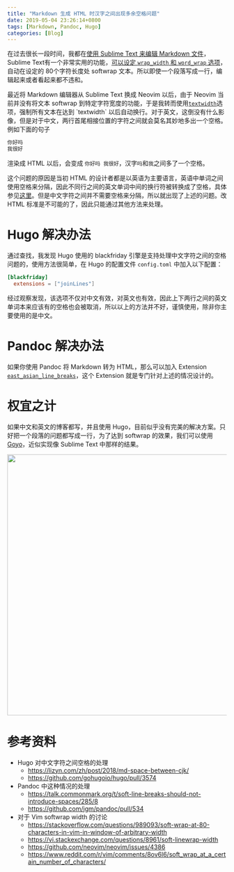 ```yaml
---
title: "Markdown 生成 HTML 时汉字之间出现多余空格问题"
date: 2019-05-04 23:26:14+0800
tags: [Markdown, Pandoc, Hugo]
categories: [Blog]
---
```


在过去很长一段时间，我都在[使用 Sublime Text 来编辑 Markdown 文件](https://jdhao.github.io/2017/03/04/Sublime-Windows-Markdown/)，Sublime Text有一个非常实用的功能，[可以设定 `wrap_width`  和 `word_wrap` 选项](https://stackoverflow.com/q/25900954/6064933)，自动在设定的 80个字符长度处 softwrap 文本。所以即使一个段落写成一行，编辑起来或者看起来都不违和。

<!--more-->

最近将 Markdown 编辑器从 Sublime Text 换成 Neovim 以后，由于 Neovim 当前并没有将文本 softwrap 到特定字符宽度的功能，于是我转而使用[`textwidth`](https://neovim.io/doc/user/options.html#'textwidth')选项，强制所有文本在达到 `textwidth` 以后自动换行。对于英文，这倒没有什么影像，但是对于中文，两行首尾相接位置的字符之间就会莫名其妙地多出一个空格。例如下面的句子

```txt
你好吗
我很好
```

渲染成 HTML 以后，会变成 `你好吗 我很好`，汉字`吗`和`我`之间多了一个空格。

这个问题的原因是当初 HTML 的设计者都是以英语为主要语言，英语中单词之间使用空格来分隔，因此不同行之间的英文单词中间的换行符被转换成了空格，具体参见[这里](https://stackoverflow.com/a/8551033/606493)。但是中文字符之间并不需要空格来分隔，所以就出现了上述的问题。改 HTML 标准是不可能的了，因此只能通过其他方法来处理。

# Hugo 解决办法

通过查找，我发现 Hugo 使用的 blackfriday 引擎是支持处理中文字符之间的空格问题的，使用方法很简单，在 Hugo 的配置文件 `config.toml` 中加入以下配置：

```toml
[blackfriday]
  extensions = ["joinLines"]
```

经过观察发现，该选项不仅对中文有效，对英文也有效，因此上下两行之间的英文单词本来应该有的空格也会被取消，所以以上的方法并不好，谨慎使用，除非你主要使用的是中文。

# Pandoc 解决办法

如果你使用 Pandoc 将 Markdown 转为 HTML，那么可以加入 Extension [`east_asian_line_breaks`](https://pandoc.org/MANUAL.html#non-pandoc-extensions)，这个 Extension 就是专门针对上述的情况设计的。

# 权宜之计

如果中文和英文的博客都写，并且使用 Hugo，目前似乎没有完美的解决方案。只好把一个段落的问题都写成一行，为了达到 softwrap 的效果，我们可以使用[Goyo](https://github.com/junegunn/goyo.vim)，近似实现像 Sublime Text 中那样的结果。

<p align="center">
<img src="https://blog-resource-1257868508.file.myqcloud.com/20190507012004.png" width="600">
</p>


# 参考资料

+ Hugo 对中文字符之间空格的处理
    + https://lizyn.com/zh/post/2018/md-space-between-cjk/
    + https://github.com/gohugoio/hugo/pull/3574
+ Pandoc 中这种情况的处理
    + https://talk.commonmark.org/t/soft-line-breaks-should-not-introduce-spaces/285/8
    + https://github.com/jgm/pandoc/pull/534
+ 对于 Vim softwrap width 的讨论
    + https://stackoverflow.com/questions/989093/soft-wrap-at-80-characters-in-vim-in-window-of-arbitrary-width
    + https://vi.stackexchange.com/questions/8961/soft-linewrap-width
    + https://github.com/neovim/neovim/issues/4386
    + https://www.reddit.com/r/vim/comments/8ov6l6/soft_wrap_at_a_certain_number_of_characters/
